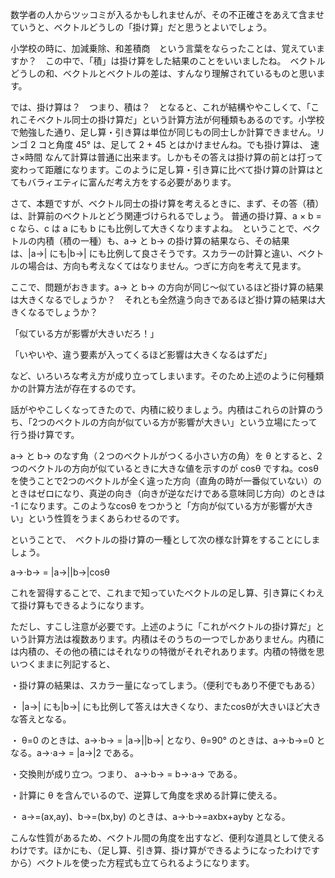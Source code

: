 数学者の人からツッコミが入るかもしれませんが、その不正確さをあえて含ませていうと、ベクトルどうしの「掛け算」だと思うとよいでしょう。

小学校の時に、加減乗除、和差積商　という言葉をならったことは、覚えていますか？　この中で、「積」は掛け算をした結果のことをいいましたね。　ベクトルどうしの和、ベクトルとベクトルの差は、すんなり理解されているものと思います。

では、掛け算は？　つまり、積は？　となると、これが結構ややこしくて、「これこそベクトル同士の掛け算だ」という計算方法が何種類もあるのです。小学校で勉強した通り、足し算・引き算は単位が同じもの同士しか計算できません。リンゴ 2 コと角度 45° は、足して 2 + 45 とはかけませんね。でも掛け算は、 速さ×時間 なんて計算は普通に出来ます。しかもその答えは掛け算の前とは打って変わって距離になります。このように足し算・引き算に比べて掛け算の計算はとてもバラィエティに富んだ考え方をする必要があります。

さて、本題ですが、ベクトル同士の掛け算を考えるときに、まず、その答（積）は、計算前のベクトルとどう関連づけられるでしょう。 普通の掛け算、a × b = c なら、c は a にも b にも比例して大きくなりますよね。　ということで、ベクトルの内積（積の一種）も、a→ と b→ の掛け算の結果なら、その結果は、|a→| にも|b→| にも比例して良さそうです。スカラーの計算と違い、ベクトルの場合は、方向も考えなくてはなりません。つぎに方向を考えて見ます。

ここで、問題がおきます。a→ と b→ の方向が同じ〜似ているほど掛け算の結果は大きくなるでしょうか？　それとも全然違う向きであるほど掛け算の結果は大きくなるでしょうか？

「似ている方が影響が大きいだろ！」

「いやいや、違う要素が入ってくるほど影響は大きくなるはずだ」

など、いろいろな考え方が成り立ってしまいます。そのため上述のように何種類かの計算方法が存在するのです。

話がややこしくなってきたので、内積に絞りましょう。内積はこれらの計算のうち、「2つのベクトルの方向が似ている方が影響が大きい」という立場にたって行う掛け算です。

a→ と b→ のなす角（２つのベクトルがつくる小さい方の角）を θ とすると、2つのベクトルの方向が似ているときに大きな値を示すのが cos⁡θ ですね。cos⁡θ を使うことで2つのベクトルが全く違った方向（直角の時が一番似ていない）のときはゼロになり、真逆の向き（向きが逆なだけである意味同じ方向）のときは -1 になります。このようなcos⁡θ をつかうと「方向が似ている方が影響が大きい」という性質をうまくあらわせるのです。

ということで、　ベクトルの掛け算の一種として次の様な計算をすることにしましょう。

a→⋅b→ = |a→||b→|cos⁡θ

これを習得することで、これまで知っていたベクトルの足し算、引き算にくわえて掛け算もできるようになります。

ただし、すこし注意が必要です。上述のように「これがベクトルの掛け算だ」という計算方法は複数あります。内積はそのうちの一つでしかありません。内積には内積の、その他の積にはそれなりの特徴がそれぞれあります。内積の特徴を思いつくままに列記すると、

・掛け算の結果は、スカラー量になってしまう。（便利でもあり不便でもある）

・ |a→| にも|b→| にも比例して答えは大きくなり、またcos⁡θが大きいほど大きな答えとなる。

・ θ\=0 のときは、a→⋅b→ = |a→||b→| となり、θ\=90° のときは、a→⋅b→\=0 となる。a→⋅a→ = |a→|2 である。

・交換則が成り立つ。つまり、 a→⋅b→ = b→⋅a→ である。

・計算に θ を含んでいるので、逆算して角度を求める計算に使える。

・ a→\=(ax,ay)、b→\=(bx,by) のときは、a→⋅b→\=axbx+ayby となる。

こんな性質があるため、ベクトル間の角度を出すなど、便利な道具として使えるわけです。ほかにも、（足し算、引き算、掛け算ができるようになったわけですから）ベクトルを使った方程式も立てられるようになります。